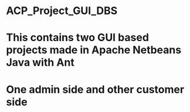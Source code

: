 # ACP_Project_GUI_DBS
# This contains two GUI based projects made in Apache Netbeans Java with Ant
# One admin side and other customer side

